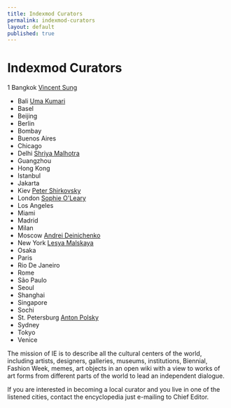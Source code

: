 ```yaml
---
title: Indexmod Curators
permalink: indexmod-curators
layout: default
published: true
---
```


# Indexmod Curators

1 Bangkok [Vincent Sung](index)
+ Bali [Uma Kumari](index)
+ Basel
+ Beijing
+ Berlin
+ Bombay
+ Buenos Aires
+ Chicago
+ Delhi [Shriya Malhotra](malhotra-shriya)
+ Guangzhou
+ Hong Kong
+ Istanbul
+ Jakarta
+ Kiev [Peter Shirkovsky](index)
+ London [Sophie O'Leary](index)
+ Los Angeles
+ Miami
+ Madrid
+ Milan
+ Moscow [Andrei Deinichenko](index)
+ New York [Lesya Malskaya](index)
+ Osaka
+ Paris
+ Rio De Janeiro
+ Rome
+ São Paulo
+ Seoul
+ Shanghai
+ Singapore
+ Sochi
+ St. Petersburg [Anton Polsky](index)
+ Sydney
+ Tokyo
+ Venice


The mission of IE is to describe all the cultural centers of the world, including artists, designers, galleries, museums, institutions, Biennial, Fashion Week, memes, art objects in an open wiki with a view to works of art forms from different parts of the world to lead an independent dialogue.

If you are interested in becoming a local curator and you live in one of the listened cities, contact the encyclopedia just e-mailing to Chief Editor.
